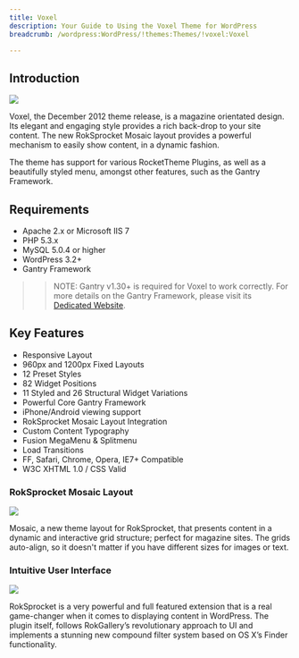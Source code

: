 ```yaml
---
title: Voxel
description: Your Guide to Using the Voxel Theme for WordPress
breadcrumb: /wordpress:WordPress/!themes:Themes/!voxel:Voxel

---
```


Introduction
-----

![][voxel]

Voxel, the December 2012 theme release, is a magazine orientated design. Its elegant and engaging style provides a rich back-drop to your site content. The new RokSprocket Mosaic layout provides a powerful mechanism to easily show content, in a dynamic fashion.

The theme has support for various RocketTheme Plugins, as well as a beautifully styled menu, amongst other features, such as the Gantry Framework.

Requirements
-----

* Apache 2.x or Microsoft IIS 7
* PHP 5.3.x
* MySQL 5.0.4 or higher
* WordPress 3.2+
* Gantry Framework

>> NOTE: Gantry v1.30+ is required for Voxel to work correctly. For more details on the Gantry Framework, please visit its [Dedicated Website][gantry].

Key Features
-----

* Responsive Layout
* 960px and 1200px Fixed Layouts
* 12 Preset Styles
* 82 Widget Positions
* 11 Styled and 26 Structural Widget Variations
* Powerful Core Gantry Framework
* iPhone/Android viewing support
* RokSprocket Mosaic Layout Integration
* Custom Content Typography
* Fusion MegaMenu & Splitmenu
* Load Transitions
* FF, Safari, Chrome, Opera, IE7+ Compatible
* W3C XHTML 1.0 / CSS Valid

### RokSprocket Mosaic Layout

![][roksprocket]

Mosaic, a new theme layout for RokSprocket, that presents content in a dynamic and interactive grid structure; perfect for magazine sites. The grids auto-align, so it doesn't matter if you have different sizes for images or text.

### Intuitive User Interface

![][roksprocket2]

RokSprocket is a very powerful and full featured extension that is a real game-changer when it comes to displaying content in WordPress. The plugin itself, follows RokGallery’s revolutionary approach to UI and implements a stunning new compound filter system based on OS X’s Finder functionality.

[gantry]: http://www.gantry-framework.org/
[gantry_install]: ../../start/gantry.md
[voxel]: assets/voxel2.jpeg
[roksprocket]: assets/roksprocket.jpg
[roksprocket2]: assets/roksprocket2.jpg
[gantry4]: assets/gantry4.jpg
[bootstrap]: http://twitter.github.com/bootstrap/